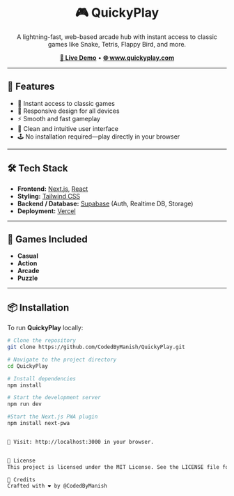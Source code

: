 <h1 align="center">🎮 QuickyPlay</h1>

<p align="center">
  A lightning-fast, web-based arcade hub with instant access to classic games like Snake, Tetris, Flappy Bird, and more.
</p>

<p align="center">
  <a href="https://quicky-play-2025.vercel.app"><strong>🚀 Live Demo</strong></a> •
  <a href="http://www.quickyplay.com"><strong>🌐 www.quickyplay.com</strong></a>
</p>

---

## 🚀 Features

- 🎯 Instant access to classic games  
- 📱 Responsive design for all devices  
- ⚡ Smooth and fast gameplay  
- 🎨 Clean and intuitive user interface  
- 🕹️ No installation required—play directly in your browser  

---

## 🛠️ Tech Stack

- **Frontend:** [Next.js](https://nextjs.org/), [React](https://react.dev)  
- **Styling:** [Tailwind CSS](https://tailwindcss.com)  
- **Backend / Database:** [Supabase](https://supabase.com) (Auth, Realtime DB, Storage)  
- **Deployment:** [Vercel](https://vercel.com)

---

## 🧩 Games Included

- **Casual**  
- **Action**  
- **Arcade**  
- **Puzzle**

---

## 📦 Installation

To run **QuickyPlay** locally:

```bash
# Clone the repository
git clone https://github.com/CodedByManish/QuickyPlay.git

# Navigate to the project directory
cd QuickyPlay

# Install dependencies
npm install

# Start the development server
npm run dev

#Start the Next.js PWA plugin
npm install next-pwa


🔗 Visit: http://localhost:3000 in your browser.


📄 License
This project is licensed under the MIT License. See the LICENSE file for more info.

🙌 Credits
Crafted with ❤️ by @CodedByManish